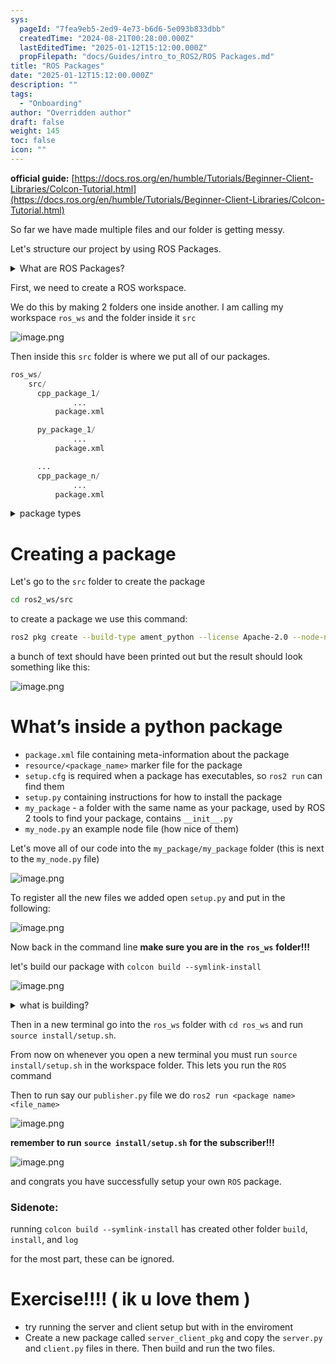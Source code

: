 ```yaml
---
sys:
  pageId: "7fea9eb5-2ed9-4e73-b6d6-5e093b833dbb"
  createdTime: "2024-08-21T00:28:00.000Z"
  lastEditedTime: "2025-01-12T15:12:00.000Z"
  propFilepath: "docs/Guides/intro_to_ROS2/ROS Packages.md"
title: "ROS Packages"
date: "2025-01-12T15:12:00.000Z"
description: ""
tags:
  - "Onboarding"
author: "Overridden author"
draft: false
weight: 145
toc: false
icon: ""
---
```


**official guide:** [https://docs.ros.org/en/humble/Tutorials/Beginner-Client-Libraries/Colcon-Tutorial.html](https://docs.ros.org/en/humble/Tutorials/Beginner-Client-Libraries/Colcon-Tutorial.html)

So far we have made multiple files and our folder is getting messy.

Let's structure our project by using ROS Packages.

<details>

<summary>What are ROS Packages?</summary>

ROS Packages are, as the name implies, packages of code that are highly sharable between ROS developers.

They consist of a folder, `package.xml` file, and source code

```python
      cpp_package_1/
		      ... imagine much code files here ..
          package.xml
```

</details>

First, we need to create a ROS workspace.

We do this by making 2 folders one inside another. I am calling my workspace `ros_ws` and the folder inside it `src`

![image.png](https://prod-files-secure.s3.us-west-2.amazonaws.com/d518164a-d88e-44d1-a4ee-3adb3bd8bce0/70706947-fd18-4537-a67b-e12946812d31/image.png?X-Amz-Algorithm=AWS4-HMAC-SHA256&X-Amz-Content-Sha256=UNSIGNED-PAYLOAD&X-Amz-Credential=ASIAZI2LB46647V3MLK3%2F20250528%2Fus-west-2%2Fs3%2Faws4_request&X-Amz-Date=20250528T070942Z&X-Amz-Expires=3600&X-Amz-Security-Token=IQoJb3JpZ2luX2VjEKb%2F%2F%2F%2F%2F%2F%2F%2F%2F%2FwEaCXVzLXdlc3QtMiJIMEYCIQC%2FZ3%2Fgo3TnlhOFEWGo6HPEDXBCKi%2FlbzQbVY5u8LAoEQIhAMVPCIGSYJ8H36fWotJz6UY2zqIqwt8R2LkiNUbuvXJhKv8DCG8QABoMNjM3NDIzMTgzODA1IgyY3m7Pbm%2FdCvjtpC8q3ANqw%2B%2FBEPWzmGgaBw6qUb1s0r%2BtqSNWpCI8ICh9JnvthMKeqP5Dl15%2FedVFUS%2BF8oQdhRnvdMk0%2BaFkZJ0T%2BKTShQkL4tZaE%2FysjY6qgZ17a%2BHjiwLTcLmxSMKkiyj%2FGogsatgHJboNvfYfVcSd78uVRDCzz21VZO4OsSiWlu0lq9cQEBx9gG2LgGyht4NIT9MEGyINLTYZrLwWzB87qCvelnGIDbbJgXPNudP6aF7oswifOIgE1MHwmUy2RXrqBIsYEf1lN21SmQ9jmqEsMBpT4%2By5J%2BUJJVDDGpxg%2BfN1bWHnAjLQ2Okf3hAuWfFllHu27aOEaMAQtgS7qyIzBDh1Oxlzcx0S4kUW9wV7t2tHUcLicygic9JiOsfcL0NhjQ1YVqR0pFqtQOggQA%2FuXwTcJt%2B4Cr8ulY9T5Cr5xgmXZbqCYmXHzCQJ8iGl9JqKPkRTwVMkBqBsQCMOesvaiuEhVTDAKgxUaWef6UmekuQF8ftpsIxo234Zj%2Bh3qOzzBU5kCqykZGhbxg46ghheIFGYcYjdVd9r73BVpov4VGN6StFqilCWF0cgpFzuvrpT%2F%2BS4dXxDn%2BEf3RrL%2FR05SpkDIoo%2Byz0%2B6EUbywVO8lTFrvGQvkInpDK5w7BrtzCxxNrBBjqkAfn9iw2%2F5wflzKFg1RlwVBn5yIEyclm7oaIysFBShc4KqbSrGcKltSbonNrB2leu8WsaMD2gZMA3yYoHczOplyBwhsyCoHcvBw0sxP%2BgF6GruXmGXMSXS0IB%2F3cgmjaKv9DJR4n3qmApUMXGceZ1q%2BgD%2FgDo5uVjYVcIkdji1n8zv9nUCNPEL%2FS0850%2FmeBUvhqbmKwS%2BxzF3poX7d7wb8E%2Bb8fN&X-Amz-Signature=34d878097df264b2c581eb9038e03101677a651e347b8b4363d7d31e471e3e8d&X-Amz-SignedHeaders=host&x-id=GetObject)

Then inside this `src` folder is where we put all of our packages.

```python
ros_ws/
    src/
      cpp_package_1/
		      ...
          package.xml

      py_package_1/
		      ...
          package.xml

      ...
      cpp_package_n/
		      ...
          package.xml

```

<details>

<summary>package types</summary>

packages can be either `C++` or python.

the intern file structure is different for each but for this guide we will stick to creating python packages

</details>

# Creating a package

Let's go to the `src` folder to create the package

```bash
cd ros2_ws/src
```

to create a package we use this command:

```bash
ros2 pkg create --build-type ament_python --license Apache-2.0 --node-name my_node my_package
```

a bunch of text should have been printed out but the result should look something like this:

![image.png](https://prod-files-secure.s3.us-west-2.amazonaws.com/d518164a-d88e-44d1-a4ee-3adb3bd8bce0/e6cf1e3f-8512-4a3e-b131-079f800bf3e8/image.png?X-Amz-Algorithm=AWS4-HMAC-SHA256&X-Amz-Content-Sha256=UNSIGNED-PAYLOAD&X-Amz-Credential=ASIAZI2LB46647V3MLK3%2F20250528%2Fus-west-2%2Fs3%2Faws4_request&X-Amz-Date=20250528T070942Z&X-Amz-Expires=3600&X-Amz-Security-Token=IQoJb3JpZ2luX2VjEKb%2F%2F%2F%2F%2F%2F%2F%2F%2F%2FwEaCXVzLXdlc3QtMiJIMEYCIQC%2FZ3%2Fgo3TnlhOFEWGo6HPEDXBCKi%2FlbzQbVY5u8LAoEQIhAMVPCIGSYJ8H36fWotJz6UY2zqIqwt8R2LkiNUbuvXJhKv8DCG8QABoMNjM3NDIzMTgzODA1IgyY3m7Pbm%2FdCvjtpC8q3ANqw%2B%2FBEPWzmGgaBw6qUb1s0r%2BtqSNWpCI8ICh9JnvthMKeqP5Dl15%2FedVFUS%2BF8oQdhRnvdMk0%2BaFkZJ0T%2BKTShQkL4tZaE%2FysjY6qgZ17a%2BHjiwLTcLmxSMKkiyj%2FGogsatgHJboNvfYfVcSd78uVRDCzz21VZO4OsSiWlu0lq9cQEBx9gG2LgGyht4NIT9MEGyINLTYZrLwWzB87qCvelnGIDbbJgXPNudP6aF7oswifOIgE1MHwmUy2RXrqBIsYEf1lN21SmQ9jmqEsMBpT4%2By5J%2BUJJVDDGpxg%2BfN1bWHnAjLQ2Okf3hAuWfFllHu27aOEaMAQtgS7qyIzBDh1Oxlzcx0S4kUW9wV7t2tHUcLicygic9JiOsfcL0NhjQ1YVqR0pFqtQOggQA%2FuXwTcJt%2B4Cr8ulY9T5Cr5xgmXZbqCYmXHzCQJ8iGl9JqKPkRTwVMkBqBsQCMOesvaiuEhVTDAKgxUaWef6UmekuQF8ftpsIxo234Zj%2Bh3qOzzBU5kCqykZGhbxg46ghheIFGYcYjdVd9r73BVpov4VGN6StFqilCWF0cgpFzuvrpT%2F%2BS4dXxDn%2BEf3RrL%2FR05SpkDIoo%2Byz0%2B6EUbywVO8lTFrvGQvkInpDK5w7BrtzCxxNrBBjqkAfn9iw2%2F5wflzKFg1RlwVBn5yIEyclm7oaIysFBShc4KqbSrGcKltSbonNrB2leu8WsaMD2gZMA3yYoHczOplyBwhsyCoHcvBw0sxP%2BgF6GruXmGXMSXS0IB%2F3cgmjaKv9DJR4n3qmApUMXGceZ1q%2BgD%2FgDo5uVjYVcIkdji1n8zv9nUCNPEL%2FS0850%2FmeBUvhqbmKwS%2BxzF3poX7d7wb8E%2Bb8fN&X-Amz-Signature=1aa1925becd8b0ef7cc6f1a566f1843aead6dcdd480c89e27f3feaf26dbb9b13&X-Amz-SignedHeaders=host&x-id=GetObject)

# What’s inside a python package

- `package.xml` file containing meta-information about the package
- `resource/<package_name>` marker file for the package
- `setup.cfg` is required when a package has executables, so `ros2 run` can find them
- `setup.py` containing instructions for how to install the package
- `my_package` - a folder with the same name as your package, used by ROS 2 tools to find your package, contains `__init__.py`
- `my_node.py` an example node file (how nice of them)

Let's move all of our code into the `my_package/my_package` folder (this is next to the `my_node.py` file)

![image.png](https://prod-files-secure.s3.us-west-2.amazonaws.com/d518164a-d88e-44d1-a4ee-3adb3bd8bce0/9ce58f11-0da9-4d3e-b86d-506a9685d378/image.png?X-Amz-Algorithm=AWS4-HMAC-SHA256&X-Amz-Content-Sha256=UNSIGNED-PAYLOAD&X-Amz-Credential=ASIAZI2LB46647V3MLK3%2F20250528%2Fus-west-2%2Fs3%2Faws4_request&X-Amz-Date=20250528T070942Z&X-Amz-Expires=3600&X-Amz-Security-Token=IQoJb3JpZ2luX2VjEKb%2F%2F%2F%2F%2F%2F%2F%2F%2F%2FwEaCXVzLXdlc3QtMiJIMEYCIQC%2FZ3%2Fgo3TnlhOFEWGo6HPEDXBCKi%2FlbzQbVY5u8LAoEQIhAMVPCIGSYJ8H36fWotJz6UY2zqIqwt8R2LkiNUbuvXJhKv8DCG8QABoMNjM3NDIzMTgzODA1IgyY3m7Pbm%2FdCvjtpC8q3ANqw%2B%2FBEPWzmGgaBw6qUb1s0r%2BtqSNWpCI8ICh9JnvthMKeqP5Dl15%2FedVFUS%2BF8oQdhRnvdMk0%2BaFkZJ0T%2BKTShQkL4tZaE%2FysjY6qgZ17a%2BHjiwLTcLmxSMKkiyj%2FGogsatgHJboNvfYfVcSd78uVRDCzz21VZO4OsSiWlu0lq9cQEBx9gG2LgGyht4NIT9MEGyINLTYZrLwWzB87qCvelnGIDbbJgXPNudP6aF7oswifOIgE1MHwmUy2RXrqBIsYEf1lN21SmQ9jmqEsMBpT4%2By5J%2BUJJVDDGpxg%2BfN1bWHnAjLQ2Okf3hAuWfFllHu27aOEaMAQtgS7qyIzBDh1Oxlzcx0S4kUW9wV7t2tHUcLicygic9JiOsfcL0NhjQ1YVqR0pFqtQOggQA%2FuXwTcJt%2B4Cr8ulY9T5Cr5xgmXZbqCYmXHzCQJ8iGl9JqKPkRTwVMkBqBsQCMOesvaiuEhVTDAKgxUaWef6UmekuQF8ftpsIxo234Zj%2Bh3qOzzBU5kCqykZGhbxg46ghheIFGYcYjdVd9r73BVpov4VGN6StFqilCWF0cgpFzuvrpT%2F%2BS4dXxDn%2BEf3RrL%2FR05SpkDIoo%2Byz0%2B6EUbywVO8lTFrvGQvkInpDK5w7BrtzCxxNrBBjqkAfn9iw2%2F5wflzKFg1RlwVBn5yIEyclm7oaIysFBShc4KqbSrGcKltSbonNrB2leu8WsaMD2gZMA3yYoHczOplyBwhsyCoHcvBw0sxP%2BgF6GruXmGXMSXS0IB%2F3cgmjaKv9DJR4n3qmApUMXGceZ1q%2BgD%2FgDo5uVjYVcIkdji1n8zv9nUCNPEL%2FS0850%2FmeBUvhqbmKwS%2BxzF3poX7d7wb8E%2Bb8fN&X-Amz-Signature=d236f9cf13d1b11e5d9d893a6eb08e4bb2032328045f42f71bfbcccd862d72fd&X-Amz-SignedHeaders=host&x-id=GetObject)

To register all the new files we added open `setup.py` and put in the following:

![image.png](https://prod-files-secure.s3.us-west-2.amazonaws.com/d518164a-d88e-44d1-a4ee-3adb3bd8bce0/1cd7c262-4cae-4496-9d75-c178537d24a2/image.png?X-Amz-Algorithm=AWS4-HMAC-SHA256&X-Amz-Content-Sha256=UNSIGNED-PAYLOAD&X-Amz-Credential=ASIAZI2LB46647V3MLK3%2F20250528%2Fus-west-2%2Fs3%2Faws4_request&X-Amz-Date=20250528T070942Z&X-Amz-Expires=3600&X-Amz-Security-Token=IQoJb3JpZ2luX2VjEKb%2F%2F%2F%2F%2F%2F%2F%2F%2F%2FwEaCXVzLXdlc3QtMiJIMEYCIQC%2FZ3%2Fgo3TnlhOFEWGo6HPEDXBCKi%2FlbzQbVY5u8LAoEQIhAMVPCIGSYJ8H36fWotJz6UY2zqIqwt8R2LkiNUbuvXJhKv8DCG8QABoMNjM3NDIzMTgzODA1IgyY3m7Pbm%2FdCvjtpC8q3ANqw%2B%2FBEPWzmGgaBw6qUb1s0r%2BtqSNWpCI8ICh9JnvthMKeqP5Dl15%2FedVFUS%2BF8oQdhRnvdMk0%2BaFkZJ0T%2BKTShQkL4tZaE%2FysjY6qgZ17a%2BHjiwLTcLmxSMKkiyj%2FGogsatgHJboNvfYfVcSd78uVRDCzz21VZO4OsSiWlu0lq9cQEBx9gG2LgGyht4NIT9MEGyINLTYZrLwWzB87qCvelnGIDbbJgXPNudP6aF7oswifOIgE1MHwmUy2RXrqBIsYEf1lN21SmQ9jmqEsMBpT4%2By5J%2BUJJVDDGpxg%2BfN1bWHnAjLQ2Okf3hAuWfFllHu27aOEaMAQtgS7qyIzBDh1Oxlzcx0S4kUW9wV7t2tHUcLicygic9JiOsfcL0NhjQ1YVqR0pFqtQOggQA%2FuXwTcJt%2B4Cr8ulY9T5Cr5xgmXZbqCYmXHzCQJ8iGl9JqKPkRTwVMkBqBsQCMOesvaiuEhVTDAKgxUaWef6UmekuQF8ftpsIxo234Zj%2Bh3qOzzBU5kCqykZGhbxg46ghheIFGYcYjdVd9r73BVpov4VGN6StFqilCWF0cgpFzuvrpT%2F%2BS4dXxDn%2BEf3RrL%2FR05SpkDIoo%2Byz0%2B6EUbywVO8lTFrvGQvkInpDK5w7BrtzCxxNrBBjqkAfn9iw2%2F5wflzKFg1RlwVBn5yIEyclm7oaIysFBShc4KqbSrGcKltSbonNrB2leu8WsaMD2gZMA3yYoHczOplyBwhsyCoHcvBw0sxP%2BgF6GruXmGXMSXS0IB%2F3cgmjaKv9DJR4n3qmApUMXGceZ1q%2BgD%2FgDo5uVjYVcIkdji1n8zv9nUCNPEL%2FS0850%2FmeBUvhqbmKwS%2BxzF3poX7d7wb8E%2Bb8fN&X-Amz-Signature=37cef19d6058bc197fe70321a3f4a046cfcec4b2108143425a51688059a4c6d1&X-Amz-SignedHeaders=host&x-id=GetObject)

Now back in the command line **make sure you are in the** **`ros_ws`** **folder!!!**

let's build our package with `colcon build --symlink-install`

![image.png](https://prod-files-secure.s3.us-west-2.amazonaws.com/d518164a-d88e-44d1-a4ee-3adb3bd8bce0/2f2a0d27-b173-48fd-b189-5f5c0ce65619/image.png?X-Amz-Algorithm=AWS4-HMAC-SHA256&X-Amz-Content-Sha256=UNSIGNED-PAYLOAD&X-Amz-Credential=ASIAZI2LB46647V3MLK3%2F20250528%2Fus-west-2%2Fs3%2Faws4_request&X-Amz-Date=20250528T070942Z&X-Amz-Expires=3600&X-Amz-Security-Token=IQoJb3JpZ2luX2VjEKb%2F%2F%2F%2F%2F%2F%2F%2F%2F%2FwEaCXVzLXdlc3QtMiJIMEYCIQC%2FZ3%2Fgo3TnlhOFEWGo6HPEDXBCKi%2FlbzQbVY5u8LAoEQIhAMVPCIGSYJ8H36fWotJz6UY2zqIqwt8R2LkiNUbuvXJhKv8DCG8QABoMNjM3NDIzMTgzODA1IgyY3m7Pbm%2FdCvjtpC8q3ANqw%2B%2FBEPWzmGgaBw6qUb1s0r%2BtqSNWpCI8ICh9JnvthMKeqP5Dl15%2FedVFUS%2BF8oQdhRnvdMk0%2BaFkZJ0T%2BKTShQkL4tZaE%2FysjY6qgZ17a%2BHjiwLTcLmxSMKkiyj%2FGogsatgHJboNvfYfVcSd78uVRDCzz21VZO4OsSiWlu0lq9cQEBx9gG2LgGyht4NIT9MEGyINLTYZrLwWzB87qCvelnGIDbbJgXPNudP6aF7oswifOIgE1MHwmUy2RXrqBIsYEf1lN21SmQ9jmqEsMBpT4%2By5J%2BUJJVDDGpxg%2BfN1bWHnAjLQ2Okf3hAuWfFllHu27aOEaMAQtgS7qyIzBDh1Oxlzcx0S4kUW9wV7t2tHUcLicygic9JiOsfcL0NhjQ1YVqR0pFqtQOggQA%2FuXwTcJt%2B4Cr8ulY9T5Cr5xgmXZbqCYmXHzCQJ8iGl9JqKPkRTwVMkBqBsQCMOesvaiuEhVTDAKgxUaWef6UmekuQF8ftpsIxo234Zj%2Bh3qOzzBU5kCqykZGhbxg46ghheIFGYcYjdVd9r73BVpov4VGN6StFqilCWF0cgpFzuvrpT%2F%2BS4dXxDn%2BEf3RrL%2FR05SpkDIoo%2Byz0%2B6EUbywVO8lTFrvGQvkInpDK5w7BrtzCxxNrBBjqkAfn9iw2%2F5wflzKFg1RlwVBn5yIEyclm7oaIysFBShc4KqbSrGcKltSbonNrB2leu8WsaMD2gZMA3yYoHczOplyBwhsyCoHcvBw0sxP%2BgF6GruXmGXMSXS0IB%2F3cgmjaKv9DJR4n3qmApUMXGceZ1q%2BgD%2FgDo5uVjYVcIkdji1n8zv9nUCNPEL%2FS0850%2FmeBUvhqbmKwS%2BxzF3poX7d7wb8E%2Bb8fN&X-Amz-Signature=433e8b7830ff3456488217ef4ee37017e38fd15d00f6537543a132b73f27d7af&X-Amz-SignedHeaders=host&x-id=GetObject)

<details>

<summary>what is building?</summary>

if you are a CS major at Rose-Hulman you will learn the answer to this in CSSE132

but TLDR; is it combines all the code files into one program that can be run easily 

</details>

Then in a new terminal go into the `ros_ws` folder with `cd ros_ws` and run `source install/setup.sh`. 

From now on whenever you open a new terminal you must run `source install/setup.sh` in the workspace folder. This lets you run the `ROS` command

Then to run say our `publisher.py` file we do `ros2 run <package name> <file_name>`

![image.png](https://prod-files-secure.s3.us-west-2.amazonaws.com/d518164a-d88e-44d1-a4ee-3adb3bd8bce0/4f4b1219-3a44-4632-aa0a-ce3471699f59/image.png?X-Amz-Algorithm=AWS4-HMAC-SHA256&X-Amz-Content-Sha256=UNSIGNED-PAYLOAD&X-Amz-Credential=ASIAZI2LB46647V3MLK3%2F20250528%2Fus-west-2%2Fs3%2Faws4_request&X-Amz-Date=20250528T070942Z&X-Amz-Expires=3600&X-Amz-Security-Token=IQoJb3JpZ2luX2VjEKb%2F%2F%2F%2F%2F%2F%2F%2F%2F%2FwEaCXVzLXdlc3QtMiJIMEYCIQC%2FZ3%2Fgo3TnlhOFEWGo6HPEDXBCKi%2FlbzQbVY5u8LAoEQIhAMVPCIGSYJ8H36fWotJz6UY2zqIqwt8R2LkiNUbuvXJhKv8DCG8QABoMNjM3NDIzMTgzODA1IgyY3m7Pbm%2FdCvjtpC8q3ANqw%2B%2FBEPWzmGgaBw6qUb1s0r%2BtqSNWpCI8ICh9JnvthMKeqP5Dl15%2FedVFUS%2BF8oQdhRnvdMk0%2BaFkZJ0T%2BKTShQkL4tZaE%2FysjY6qgZ17a%2BHjiwLTcLmxSMKkiyj%2FGogsatgHJboNvfYfVcSd78uVRDCzz21VZO4OsSiWlu0lq9cQEBx9gG2LgGyht4NIT9MEGyINLTYZrLwWzB87qCvelnGIDbbJgXPNudP6aF7oswifOIgE1MHwmUy2RXrqBIsYEf1lN21SmQ9jmqEsMBpT4%2By5J%2BUJJVDDGpxg%2BfN1bWHnAjLQ2Okf3hAuWfFllHu27aOEaMAQtgS7qyIzBDh1Oxlzcx0S4kUW9wV7t2tHUcLicygic9JiOsfcL0NhjQ1YVqR0pFqtQOggQA%2FuXwTcJt%2B4Cr8ulY9T5Cr5xgmXZbqCYmXHzCQJ8iGl9JqKPkRTwVMkBqBsQCMOesvaiuEhVTDAKgxUaWef6UmekuQF8ftpsIxo234Zj%2Bh3qOzzBU5kCqykZGhbxg46ghheIFGYcYjdVd9r73BVpov4VGN6StFqilCWF0cgpFzuvrpT%2F%2BS4dXxDn%2BEf3RrL%2FR05SpkDIoo%2Byz0%2B6EUbywVO8lTFrvGQvkInpDK5w7BrtzCxxNrBBjqkAfn9iw2%2F5wflzKFg1RlwVBn5yIEyclm7oaIysFBShc4KqbSrGcKltSbonNrB2leu8WsaMD2gZMA3yYoHczOplyBwhsyCoHcvBw0sxP%2BgF6GruXmGXMSXS0IB%2F3cgmjaKv9DJR4n3qmApUMXGceZ1q%2BgD%2FgDo5uVjYVcIkdji1n8zv9nUCNPEL%2FS0850%2FmeBUvhqbmKwS%2BxzF3poX7d7wb8E%2Bb8fN&X-Amz-Signature=2745f50274f4f2c17167a71654b4b85d12b4b1d7a3ba0bff13a73adb9c592a98&X-Amz-SignedHeaders=host&x-id=GetObject)

**remember to run** **`source install/setup.sh`** **for the subscriber!!!**

![image.png](https://prod-files-secure.s3.us-west-2.amazonaws.com/d518164a-d88e-44d1-a4ee-3adb3bd8bce0/02121119-dad4-49ec-8356-c956108b4243/image.png?X-Amz-Algorithm=AWS4-HMAC-SHA256&X-Amz-Content-Sha256=UNSIGNED-PAYLOAD&X-Amz-Credential=ASIAZI2LB46647V3MLK3%2F20250528%2Fus-west-2%2Fs3%2Faws4_request&X-Amz-Date=20250528T070942Z&X-Amz-Expires=3600&X-Amz-Security-Token=IQoJb3JpZ2luX2VjEKb%2F%2F%2F%2F%2F%2F%2F%2F%2F%2FwEaCXVzLXdlc3QtMiJIMEYCIQC%2FZ3%2Fgo3TnlhOFEWGo6HPEDXBCKi%2FlbzQbVY5u8LAoEQIhAMVPCIGSYJ8H36fWotJz6UY2zqIqwt8R2LkiNUbuvXJhKv8DCG8QABoMNjM3NDIzMTgzODA1IgyY3m7Pbm%2FdCvjtpC8q3ANqw%2B%2FBEPWzmGgaBw6qUb1s0r%2BtqSNWpCI8ICh9JnvthMKeqP5Dl15%2FedVFUS%2BF8oQdhRnvdMk0%2BaFkZJ0T%2BKTShQkL4tZaE%2FysjY6qgZ17a%2BHjiwLTcLmxSMKkiyj%2FGogsatgHJboNvfYfVcSd78uVRDCzz21VZO4OsSiWlu0lq9cQEBx9gG2LgGyht4NIT9MEGyINLTYZrLwWzB87qCvelnGIDbbJgXPNudP6aF7oswifOIgE1MHwmUy2RXrqBIsYEf1lN21SmQ9jmqEsMBpT4%2By5J%2BUJJVDDGpxg%2BfN1bWHnAjLQ2Okf3hAuWfFllHu27aOEaMAQtgS7qyIzBDh1Oxlzcx0S4kUW9wV7t2tHUcLicygic9JiOsfcL0NhjQ1YVqR0pFqtQOggQA%2FuXwTcJt%2B4Cr8ulY9T5Cr5xgmXZbqCYmXHzCQJ8iGl9JqKPkRTwVMkBqBsQCMOesvaiuEhVTDAKgxUaWef6UmekuQF8ftpsIxo234Zj%2Bh3qOzzBU5kCqykZGhbxg46ghheIFGYcYjdVd9r73BVpov4VGN6StFqilCWF0cgpFzuvrpT%2F%2BS4dXxDn%2BEf3RrL%2FR05SpkDIoo%2Byz0%2B6EUbywVO8lTFrvGQvkInpDK5w7BrtzCxxNrBBjqkAfn9iw2%2F5wflzKFg1RlwVBn5yIEyclm7oaIysFBShc4KqbSrGcKltSbonNrB2leu8WsaMD2gZMA3yYoHczOplyBwhsyCoHcvBw0sxP%2BgF6GruXmGXMSXS0IB%2F3cgmjaKv9DJR4n3qmApUMXGceZ1q%2BgD%2FgDo5uVjYVcIkdji1n8zv9nUCNPEL%2FS0850%2FmeBUvhqbmKwS%2BxzF3poX7d7wb8E%2Bb8fN&X-Amz-Signature=893096835668a194b1802286e0bf8cb1c9e28b741af0e05a7c87bba472e35bf0&X-Amz-SignedHeaders=host&x-id=GetObject)

and congrats you have successfully setup your own `ROS` package.

### Sidenote:

running `colcon build --symlink-install` has created other folder `build`, `install`, and `log`

for the most part, these can be ignored.

# Exercise!!!! ( ik u love them )

- try running the server and client setup but with in the enviroment
- Create a new package called `server_client_pkg` and copy the `server.py` and `client.py` files in there. Then build and run the two files.
